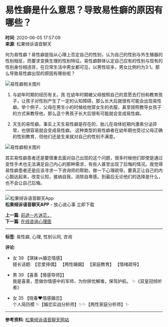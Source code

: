 # 易性癖是什么意思？导致易性癖的原因有哪些？

**时间**: 2020-06-05 17:57:09  
**来源**: 松果倾诉语音聊天

何为易性癖？易性癖是指从心理上否定自己的性别，认为自己的性别与外生殖器的性别相反，而要求变换生理的性别特征。易性癖群体认定自己应有的性别与现有的性别身份相违背，在日常生活中男女都可见，以男性较多，男女比例约为3:1。那么导致易性癖出现的原因有哪些呢？

![易性癖相关图片](http://cache-other.51songguo.com/point.gif)

1. 与幼年时期的经历有关。孩 在幼年时期被父母按照自己的意愿去打扮和教育孩子，让孩子对性别产生了一定的认知障碍，那么长大后就很有可能会出现易性癖。举个例子，父母在男生小的时候给他穿女生的衣服，甚至按照教导女孩子的方式来教导他，那么这个男孩子长大后很有可能就会变成易性癖。

2. 天生的易性癖。事实上天生易性癖是存在的，胎儿在母体妊期内激素分泌异常，也很容易就会变成易性癖。 这种类型的易性癖者在幼年期也受过父母正确的性别教育，但他们还是生来就对自己的性别不满意。

![易性癖相关图片](http://cache-other.51songguo.com/point.gif)

其实易性癖患者还是要慎重去面对自己出现的这个问题，很多时候他们即使是通过变性手术也无法满足自己内心的那种需求，有些人甚至出现了后悔的情况。我觉得易性癖患者还是应该寻求一下咨询师的帮助，做一下心理疏导。要真正让自己的内心豁达起来，改变认知，接纳自我，消除自卑感。到最后无论他们的选择是什么，也不会让自己后悔。

---

![松果倾诉语音聊天App](https://static.sg-talk.com/m/hplife/images/pic-sg-wz.png)  
**松果倾诉语音聊天APP** - 放心说心事 立即下载

**上一篇**: [前途一片迷茫，](https://www.happylife-zhiyue.com/article/567.html "前途一片迷茫，没特长内向的人怎么找工作？")  
**下一篇**: [在线咨询心理医](https://www.happylife-zhiyue.com/article/569.html "在线咨询心理医生有用吗？")  

---

**标签**: 易性癖, 心理, 性别认同, 咨询 

**评论**: 
- 女 39 【琪妹ᝰ婚恋情感】  
    擅长话题: 【恋爱择偶】 【两性婚姻】 【家庭教育】 【情绪疏导】
  
- 男 39 【喜善【情感导师】】  
    我是喜善，愿做你情感中的军师，为你排忧解难，保驾护航。 ✨《双皇冠倾听者》
  
- 女 35 【晓春❤️情感婚恋】  
    个人简历模 ✨【婚恋实战分析师】✨✨【两性家庭分析师】✨ 

--- 

**参考资料**: [松果倾诉语音聊天网站](//www2.sg-talk.com)